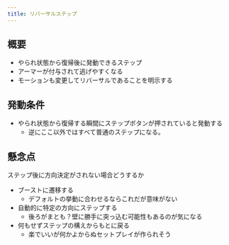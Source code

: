 ```yaml
---
title: リバーサルステップ
---
```


## 概要
* やられ状態から復帰後に発動できるステップ
* アーマーが付与されて逃げやすくなる
* モーションも変更してリバーサルであることを明示する

## 発動条件
* やられ状態から復帰する瞬間にステップボタンが押されていると発動する
    * 逆にここ以外ではすべて普通のステップになる。

## 懸念点
ステップ後に方向決定がされない場合どうするか
* ブーストに遷移する
    * デフォルトの挙動に合わせるならこれだが意味がない
* 自動的に特定の方向にステップする
    * 後ろがまとも？壁に勝手に突っ込む可能性もあるのが気になる
* 何もせずステップの構えからもとに戻る
    * 楽でいいが何かよからぬセットプレイが作られそう
